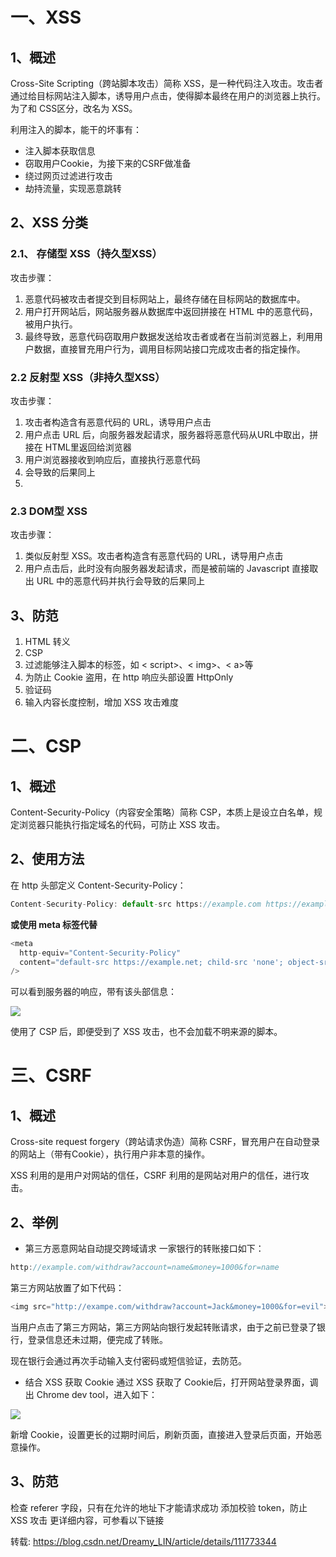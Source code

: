 # 一、XSS

## 1、概述
Cross-Site Scripting（跨站脚本攻击）简称 XSS，是一种代码注入攻击。攻击者通过给目标网站注入脚本，诱导用户点击，使得脚本最终在用户的浏览器上执行。为了和 CSS区分，改名为 XSS。

利用注入的脚本，能干的坏事有：

- 注入脚本获取信息
- 窃取用户Cookie，为接下来的CSRF做准备
- 绕过网页过滤进行攻击
- 劫持流量，实现恶意跳转


## 2、XSS 分类
### 2.1、 存储型 XSS（持久型XSS）

攻击步骤：

1. 恶意代码被攻击者提交到目标网站上，最终存储在目标网站的数据库中。
2. 用户打开网站后，网站服务器从数据库中返回拼接在 HTML 中的恶意代码，被用户执行。
3. 最终导致，恶意代码窃取用户数据发送给攻击者或者在当前浏览器上，利用用户数据，直接冒充用户行为，调用目标网站接口完成攻击者的指定操作。


### 2.2 反射型 XSS（非持久型XSS）

攻击步骤：

1. 攻击者构造含有恶意代码的 URL，诱导用户点击
2. 用户点击 URL 后，向服务器发起请求，服务器将恶意代码从URL中取出，拼接在 HTML里返回给浏览器
3. 用户浏览器接收到响应后，直接执行恶意代码
4. 会导致的后果同上
5. 
### 2.3 DOM型 XSS

攻击步骤：

1. 类似反射型 XSS。攻击者构造含有恶意代码的 URL，诱导用户点击
2. 用户点击后，此时没有向服务器发起请求，而是被前端的 Javascript 直接取出 URL 中的恶意代码并执行会导致的后果同上

## 3、防范
1. HTML 转义
2. CSP
3. 过滤能够注入脚本的标签，如 < script>、< img>、< a>等
4. 为防止 Cookie 盗用，在 http 响应头部设置 HttpOnly
5. 验证码
6. 输入内容长度控制，增加 XSS 攻击难度

# 二、CSP
## 1、概述
Content-Security-Policy（内容安全策略）简称 CSP，本质上是设立白名单，规定浏览器只能执行指定域名的代码，可防止 XSS 攻击。

## 2、使用方法
在 http 头部定义 Content-Security-Policy：

```js
Content-Security-Policy: default-src https://example.com https://example2.com; object-src 'none'

```

**或使用 meta 标签代替**

```js
<meta
  http-equiv="Content-Security-Policy"
  content="default-src https://example.net; child-src 'none'; object-src 'none'"
/>

```
可以看到服务器的响应，带有该头部信息：

![](https://img-blog.csdnimg.cn/2020122716382216.png?x-oss-process=image/watermark,type_ZmFuZ3poZW5naGVpdGk,shadow_10,text_aHR0cHM6Ly9ibG9nLmNzZG4ubmV0L0RyZWFteV9MSU4=,size_16,color_FFFFFF,t_70)

使用了 CSP 后，即便受到了 XSS 攻击，也不会加载不明来源的脚本。


# 三、CSRF


## 1、概述
Cross-site request forgery（跨站请求伪造）简称 CSRF，冒充用户在自动登录的网站上（带有Cookie），执行用户非本意的操作。

XSS 利用的是用户对网站的信任，CSRF 利用的是网站对用户的信任，进行攻击。

## 2、举例
- 第三方恶意网站自动提交跨域请求
一家银行的转账接口如下：

```js
http://example.com/withdraw?account=name&money=1000&for=name
```

第三方网站放置了如下代码：

```js
<img src="http://exampe.com/withdraw?account=Jack&money=1000&for=evil">
```

当用户点击了第三方网站，第三方网站向银行发起转账请求，由于之前已登录了银行，登录信息还未过期，便完成了转账。

现在银行会通过再次手动输入支付密码或短信验证，去防范。

- 结合 XSS 获取 Cookie
通过 XSS 获取了 Cookie后，打开网站登录界面，调出 Chrome dev tool，进入如下：

![](https://img-blog.csdnimg.cn/20201227175542744.png?x-oss-process=image/watermark,type_ZmFuZ3poZW5naGVpdGk,shadow_10,text_aHR0cHM6Ly9ibG9nLmNzZG4ubmV0L0RyZWFteV9MSU4=,size_16,color_FFFFFF,t_70)


新增 Cookie，设置更长的过期时间后，刷新页面，直接进入登录后页面，开始恶意操作。

## 3、防范
检查 referer 字段，只有在允许的地址下才能请求成功
添加校验 token，防止 XSS 攻击
更详细内容，可参看以下链接


转载: https://blog.csdn.net/Dreamy_LIN/article/details/111773344
